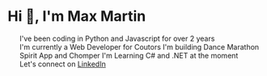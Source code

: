 <h1>Hi 👋, I'm Max Martin</h1>
<ul>
  
<l1>I've been coding in Python and Javascript for over 2 years</l1>  
<l1>I'm currently a Web Developer for Coutors</l1> 
<l1>I'm building Dance Marathon Spirit App and Chomper</l1>
<l1>I'm Learning C# and .NET at the moment</l1>  
<l1>Let's connect on <a href="https://www.linkedin.com/in/max-martin1/">LinkedIn</a></l1>
  
</ul>

